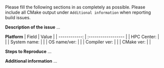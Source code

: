 Please fill the following sections in as completely as possible. Please include all CMake output under `Additional information` when reporting build issues.

**Description of the issue**
...

**Platform**
| Field         | Value               |
| ------------: | :------------------ |
| HPC Center:   |                     |
| System name:  |                     |
| OS name/ver:  |                     |
| Compiler ver: |                     |
| CMake ver:    |                     |


**Steps to Reproduce**
...

**Additional information**
...
